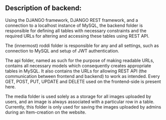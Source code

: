 ## Description of backend:

Using the DJANGO framework, DJANGO REST framework, and a connection to a localhost instance of MySQL, the backend folder is responsible for defining all tables with necessary constraints and the required URLs for altering and accessing these tables using REST API.

The (innermost) roddi folder is responsible for any and all settings, such as connection to MySQL and setup of JWT authentication. 

The api folder, named as such for the purpose of making readable URLs, contains all necessary models which consequently creates appropriate tables in MySQL. It also contains the URLs for allowing REST API (the communication between frontend and backend) to work as intended. Every GET, POST, PUT, UPDATE and DELETE used on the frontend-side is present here.

The media folder is used solely as a storage for all images uploaded by users, and an image is always associated with a particular row in a table. Currently, this folder is only used for saving the images uploaded by admins during an Item-creation on the website.
